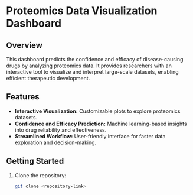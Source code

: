 # **Proteomics Data Visualization Dashboard**

## **Overview**  
This dashboard predicts the confidence and efficacy of disease-causing drugs by analyzing proteomics data. It provides researchers with an interactive tool to visualize and interpret large-scale datasets, enabling efficient therapeutic development.

## **Features**  
- **Interactive Visualization:** Customizable plots to explore proteomics datasets.  
- **Confidence and Efficacy Prediction:** Machine learning-based insights into drug reliability and effectiveness.  
- **Streamlined Workflow:** User-friendly interface for faster data exploration and decision-making.

## **Getting Started**  
1. Clone the repository:  
   ```bash
   git clone <repository-link>

